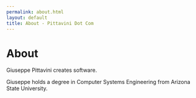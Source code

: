 ```yaml
---
permalink: about.html
layout: default
title: About - Pittavini Dot Com
---
```

# About

<!-- <img src="/images/jasonrudolph.jpg" class="inline-left" title="Giuseppe Pittavini (Photo by Neil Boyd)" alt="Giuseppe Pittavini (Photo by Neil Boyd)" />
 -->Giuseppe Pittavini creates software.

Giuseppe holds a degree in Computer Systems Engineering from Arizona State University.

[github]: https://github.com
[writing]: /blog
